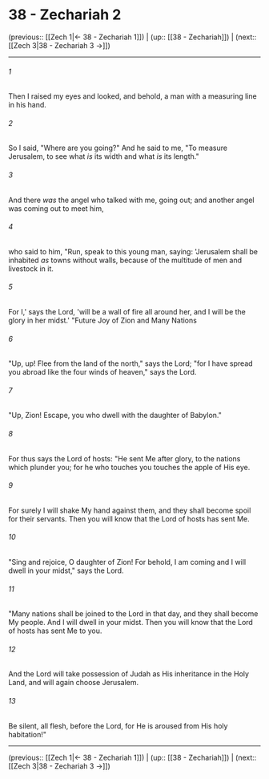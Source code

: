 # 38 - Zechariah 2

(previous:: [[Zech 1|← 38 - Zechariah 1]]) | (up:: [[38 - Zechariah]]) | (next:: [[Zech 3|38 - Zechariah 3 →]])

***


###### 1 
Then I raised my eyes and looked, and behold, a man with a measuring line in his hand. 

###### 2 
So I said, "Where are you going?" And he said to me, "To measure Jerusalem, to see what _is_ its width and what _is_ its length." 

###### 3 
And there _was_ the angel who talked with me, going out; and another angel was coming out to meet him, 

###### 4 
who said to him, "Run, speak to this young man, saying: 'Jerusalem shall be inhabited _as_ towns without walls, because of the multitude of men and livestock in it. 

###### 5 
For I,' says the Lord, 'will be a wall of fire all around her, and I will be the glory in her midst.' "Future Joy of Zion and Many Nations 

###### 6 
"Up, up! Flee from the land of the north," says the Lord; "for I have spread you abroad like the four winds of heaven," says the Lord. 

###### 7 
"Up, Zion! Escape, you who dwell with the daughter of Babylon." 

###### 8 
For thus says the Lord of hosts: "He sent Me after glory, to the nations which plunder you; for he who touches you touches the apple of His eye. 

###### 9 
For surely I will shake My hand against them, and they shall become spoil for their servants. Then you will know that the Lord of hosts has sent Me. 

###### 10 
"Sing and rejoice, O daughter of Zion! For behold, I am coming and I will dwell in your midst," says the Lord. 

###### 11 
"Many nations shall be joined to the Lord in that day, and they shall become My people. And I will dwell in your midst. Then you will know that the Lord of hosts has sent Me to you. 

###### 12 
And the Lord will take possession of Judah as His inheritance in the Holy Land, and will again choose Jerusalem. 

###### 13 
Be silent, all flesh, before the Lord, for He is aroused from His holy habitation!"

***

(previous:: [[Zech 1|← 38 - Zechariah 1]]) | (up:: [[38 - Zechariah]]) | (next:: [[Zech 3|38 - Zechariah 3 →]])
